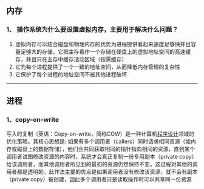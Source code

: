 ## 内存

### 1、 操作系统为什么要设置虚拟内存，主要用于解决什么问题？

1. 虚拟内存可以结合磁盘和物理内存的优势为进程提供看起来速度足够快并且容量足够大的存储，它把主存看作一个存储在硬盘上的虚拟地址空间的高速缓存，并且只在主存中缓存活动区域（按需缓存）
2. 它为每个进程提供了一个一致的地址空间，从而降低内存管理的复杂性
3. 它保护了每个进程的地址空间不被其他进程破坏

-----

## 进程

### 1、copy-on-write

写入时复制（英语：Copy-on-write，简称COW）是一种计算机[程序设计](https://wikipedia.hk.wjbk.site/baike-程式設計)领域的优化策略。其核心思想是: 如果有多个调用者（callers）同时请求相同资源（如内存或磁盘上的数据存储），他们会共同获取相同的指针指向相同的资源，直到某个调用者试图修改资源的内容时，系统才会真正复制一份专用副本（private copy）给该调用者，而其他调用者所见到的最初的资源仍然保持不变。这过程对其他的调用者都是透明的。此作法主要的优点是如果调用者没有修改该资源，就不会有副本（private copy）被创建，因此多个调用者只是读取操作时可以共享同一份资源